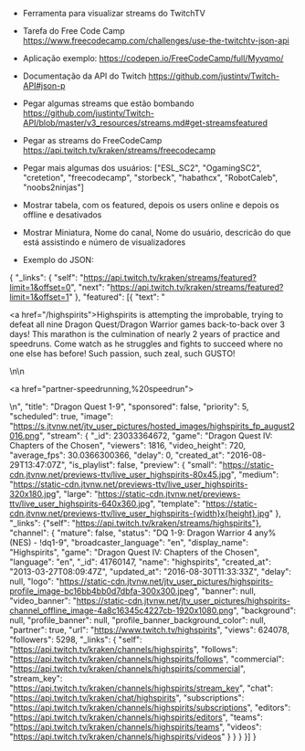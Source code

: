 - Ferramenta para  visualizar streams do TwitchTV

- Tarefa do Free Code Camp
https://www.freecodecamp.com/challenges/use-the-twitchtv-json-api

- Aplicação exemplo:
https://codepen.io/FreeCodeCamp/full/Myvqmo/

- Documentação da API do Twitch
https://github.com/justintv/Twitch-API#json-p

- Pegar algumas streams que estão bombando
https://github.com/justintv/Twitch-API/blob/master/v3_resources/streams.md#get-streamsfeatured

- Pegar as streams do FreeCodeCamp
https://api.twitch.tv/kraken/streams/freecodecamp

- Pegar mais algumas dos usuários:
["ESL_SC2", "OgamingSC2", "cretetion", "freecodecamp", "storbeck", "habathcx", "RobotCaleb", "noobs2ninjas"]

- Mostrar tabela, com os featured, depois os users online e depois os offline e desativados

- Mostrar Miniatura, Nome do canal, Nome do usuário, descricão do que está assistindo e número de visualizadores

- Exemplo do JSON:

{
	"_links":
	{
		"self": "https://api.twitch.tv/kraken/streams/featured?limit=1&offset=0", 
		"next": "https://api.twitch.tv/kraken/streams/featured?limit=1&offset=1"
	},
	"featured":
	[{
		"text": "<p><a href=\"/highspirits\">Highspirits is attempting the improbable</a>, trying to defeat all nine Dragon Quest/Dragon Warrior games back-to-back over 3 days!  This marathon is the culmination of nearly 2 years of practice and speedruns.  Come watch as he struggles and fights to succeed where no one else has before!  Such passion, such zeal, such GUSTO!</p>\n\n<p><a href=\"partner-speedrunning,%20speedrun\"></a></p>\n",
		"title": "Dragon Quest 1-9",
		"sponsored": false,
		"priority": 5,
		"scheduled": true,
		"image": "https://s.jtvnw.net/jtv_user_pictures/hosted_images/highspirits_fp_august2016.png",
		"stream": {
			"_id": 23033364672,
			"game": "Dragon Quest IV: Chapters of the Chosen",
			"viewers": 1816,
			"video_height": 720,
			"average_fps": 30.0366300366,
			"delay": 0,
			"created_at": "2016-08-29T13:47:07Z",
			"is_playlist": false,
			"preview": {
				"small": "https://static-cdn.jtvnw.net/previews-ttv/live_user_highspirits-80x45.jpg",
				"medium": "https://static-cdn.jtvnw.net/previews-ttv/live_user_highspirits-320x180.jpg",
				"large": "https://static-cdn.jtvnw.net/previews-ttv/live_user_highspirits-640x360.jpg",
				"template": "https://static-cdn.jtvnw.net/previews-ttv/live_user_highspirits-{width}x{height}.jpg"
			},
			"_links": {"self": "https://api.twitch.tv/kraken/streams/highspirits"},
			"channel": {
				"mature": false,
				"status": "DQ 1-9: Dragon Warrior 4 any% (NES) - !dq1-9",
				"broadcaster_language": "en",
				"display_name": "Highspirits",
				"game": "Dragon Quest IV: Chapters of the Chosen",
				"language": "en",
				"_id": 41760147,
				"name": "highspirits",
				"created_at": "2013-03-27T08:09:47Z",
				"updated_at": "2016-08-30T11:33:33Z",
				"delay": null,
				"logo": "https://static-cdn.jtvnw.net/jtv_user_pictures/highspirits-profile_image-bc16bb4bb0d7dbfa-300x300.jpeg",
				"banner": null,
				"video_banner": "https://static-cdn.jtvnw.net/jtv_user_pictures/highspirits-channel_offline_image-4a8c16345c4227cb-1920x1080.png",
				"background": null,
				"profile_banner": null,
				"profile_banner_background_color": null,
				"partner": true,
				"url": "https://www.twitch.tv/highspirits",
				"views": 624078,
				"followers": 5298,
				"_links": {
					"self": "https://api.twitch.tv/kraken/channels/highspirits",
					"follows": "https://api.twitch.tv/kraken/channels/highspirits/follows",
					"commercial": "https://api.twitch.tv/kraken/channels/highspirits/commercial",
					"stream_key": "https://api.twitch.tv/kraken/channels/highspirits/stream_key",
					"chat": "https://api.twitch.tv/kraken/chat/highspirits",
					"subscriptions": "https://api.twitch.tv/kraken/channels/highspirits/subscriptions",
					"editors": "https://api.twitch.tv/kraken/channels/highspirits/editors",
					"teams": "https://api.twitch.tv/kraken/channels/highspirits/teams",
					"videos": "https://api.twitch.tv/kraken/channels/highspirits/videos"
				}
			}
		}
	}]
}